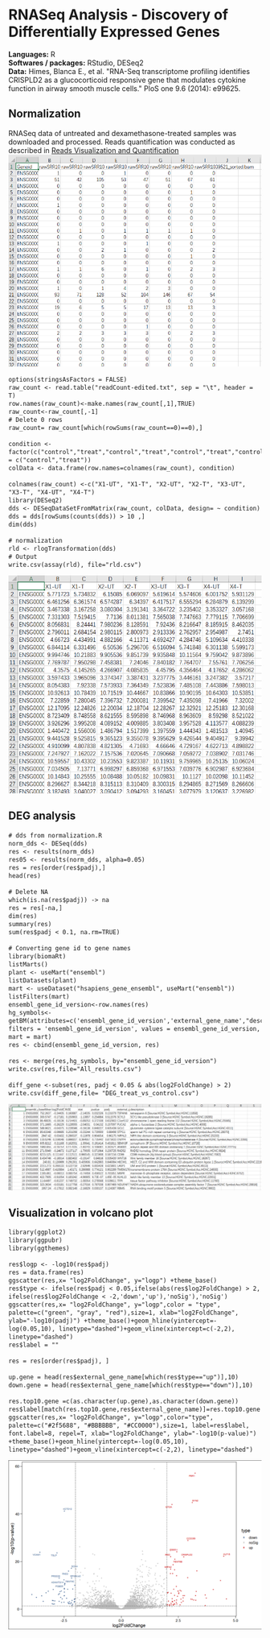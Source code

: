 # RNASeq Analysis - Discovery of Differentially Expressed Genes
**Languages:** R <br>
**Softwares / packages:** RStudio, DESeq2 <br>
**Data:**  Himes, Blanca E., et al. "RNA-Seq transcriptome profiling identifies CRISPLD2 as a glucocorticoid responsive
 gene that modulates cytokine function in airway smooth muscle cells." PloS one 9.6 (2014): e99625.
## Normalization
RNASeq data of untreated and dexamethasone-treated samples was downloaded and processed. 
Reads quantification was conducted as described in [Reads Visualization and Quantification](./RNASeq-IGV.md)<br>
![rawCounts](./RNASeq%20Implementation/20220623/Records/rawCounts.png)<br>
```<R>
options(stringsAsFactors = FALSE)
raw_count <- read.table("readCount-edited.txt", sep = "\t", header = T)
row.names(raw_count)<-make.names(raw_count[,1],TRUE)
raw_count<-raw_count[,-1]
# Delete 0 rows
raw_count= raw_count[which(rowSums(raw_count==0)==0),]

condition <- factor(c("control","treat","control","treat","control","treat","control","treat"),levels = c("control","treat"))
colData <- data.frame(row.names=colnames(raw_count), condition)

colnames(raw_count) <-c("X1-UT", "X1-T", "X2-UT", "X2-T", "X3-UT", "X3-T", "X4-UT", "X4-T")
library(DESeq2)
dds <- DESeqDataSetFromMatrix(raw_count, colData, design= ~ condition)
dds = dds[rowSums(counts(dds)) > 10 ,]
dim(dds)

# normalization
rld <- rlogTransformation(dds)
# Output
write.csv(assay(rld), file="rld.csv")

```
![rld](./RNASeq%20Implementation/20220623/Records/rld.png)<br>

## DEG analysis
```<R>
# dds from normalization.R
norm_dds <- DESeq(dds)
res <- results(norm_dds)
res05 <- results(norm_dds, alpha=0.05)
res = res[order(res$padj),]
head(res)

# Delete NA
which(is.na(res$padj)) -> na
res = res[-na,]
dim(res)
summary(res)
sum(res$padj < 0.1, na.rm=TRUE)

# Converting gene id to gene names
library(biomaRt)
listMarts()
plant <- useMart("ensembl")
listDatasets(plant)
mart <- useDataset("hsapiens_gene_ensembl", useMart("ensembl"))
listFilters(mart)
ensembl_gene_id_version<-row.names(res)
hg_symbols<- getBM(attributes=c('ensembl_gene_id_version','external_gene_name',"description"), filters = 'ensembl_gene_id_version', values = ensembl_gene_id_version, mart = mart)
res <- cbind(ensembl_gene_id_version, res)

res <- merge(res,hg_symbols, by="ensembl_gene_id_version")
write.csv(res,file="All_results.csv")

diff_gene <-subset(res, padj < 0.05 & abs(log2FoldChange) > 2)
write.csv(diff_gene,file= "DEG_treat_vs_control.csv")
```
![AllResults](./RNASeq%20Implementation/20220623/Records/AllResults.png)<br>

## Visualization in volcano plot
```<R>
library(ggplot2)
library(ggpubr)
library(ggthemes)

res$logp <- -log10(res$padj)
res = data.frame(res)
ggscatter(res,x= "log2FoldChange", y="logp") +theme_base()
res$type <- ifelse(res$padj < 0.05,ifelse(abs(res$log2FoldChange) > 2, ifelse(res$log2FoldChange < -2,'down','up'),'noSig'),'noSig')
ggscatter(res,x= "log2FoldChange", y="logp",color = "type", palette=c("green", "gray", "red"),size=1, xlab="log2FoldChange", ylab="-log10(padj)") +theme_base()+geom_hline(yintercept=-log(0.05,10), linetype="dashed")+geom_vline(xintercept=c(-2,2), linetype="dashed")
res$label = ""

res = res[order(res$padj), ]

up.gene = head(res$external_gene_name[which(res$type=="up")],10)
down.gene = head(res$external_gene_name[which(res$type=="down")],10)

res.top10.gene =c(as.character(up.gene),as.character(down.gene))
res$label[match(res.top10.gene,res$external_gene_name)]=res.top10.gene
ggscatter(res,x= "log2FoldChange", y="logp",color="type", palette=c("#2f5688", "#BBBBBB", "#CC0000"),size=1, label=res$label, font.label=8, repel=T, xlab="log2FoldChange", ylab="-log10(p-value)") +theme_base()+geom_hline(yintercept=-log(0.05,10), linetype="dashed")+geom_vline(xintercept=c(-2,2), linetype="dashed")
```
![volcano-with-label](./RNASeq%20Implementation/20220623/Records/volcano-with-label.png)